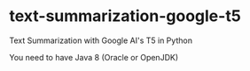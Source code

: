 # text-summarization-google-t5
Text Summarization with Google AI's T5 in Python

You need to have Java 8 (Oracle or OpenJDK)
